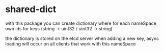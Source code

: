 # shared-dict
with this package you can create dictionary where for each nameSpace own ids for keys 
(string -> uint32 / uint32 -> string)

the dictionary is stored on the etcd server
when adding a new key, async loading will occur on all clients that work with this nameSpace